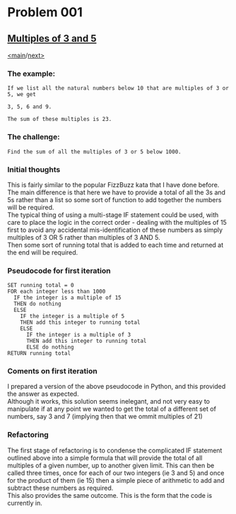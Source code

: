 # Problem 001

## [Multiples of 3 and 5](https://projecteuler.net/problem=1)

[<main](./../README.md)/[next>](./../DIR002_even_fibonacci_numbers/README.md)

### The example:
`If we list all the natural numbers below 10 that are multiples of 3 or 5, we get `
```
3, 5, 6 and 9.
```
`The sum of these multiples is 23.`

### The challenge:
`Find the sum of all the multiples of 3 or 5 below 1000.`

### Initial thoughts
This is fairly similar to the popular FizzBuzz kata that I have done before. The main difference is that here we have to provide a total of all the 3s and 5s rather than a list so some sort of function to add together the numbers will be required.\
The typical thing of using a multi-stage IF statement could be used, with care to place the logic in the correct order - dealing with the multiples of 15 first to avoid any accidental mis-identification of these numbers as simply multiples of 3 OR 5 rather than multiples of 3 AND 5.\
Then some sort of running total that is added to each time and returned at the end will be required.

### Pseudocode for first iteration
```
SET running total = 0
FOR each integer less than 1000
  IF the integer is a multiple of 15
  THEN do nothing
  ELSE
    IF the integer is a multiple of 5
    THEN add this integer to running total
    ELSE
      IF the integer is a multiple of 3
      THEN add this integer to running total
      ELSE do nothing
RETURN running total
```

### Coments on first iteration
I prepared a version of the above pseudocode in Python, and this provided the answer as expected. \
Although it works, this solution seems inelegant, and not very easy to manipulate if at any point we wanted to get the total of a different set of numbers, say 3 and 7 (implying then that we ommit multiples of 21)

### Refactoring
The first stage of refactoring is to condense the complicated IF statement outlined above into a simple formula that will provide the total of all multiples of a given number, up to another given limit. 
This can then be called three times, once for each of our two integers (ie 3 and 5) and once for the product of them (ie 15) then a simple piece of arithmetic to add and subtract these numbers as required. \
This also provides the same outcome. This is the form that the code is currently in.
